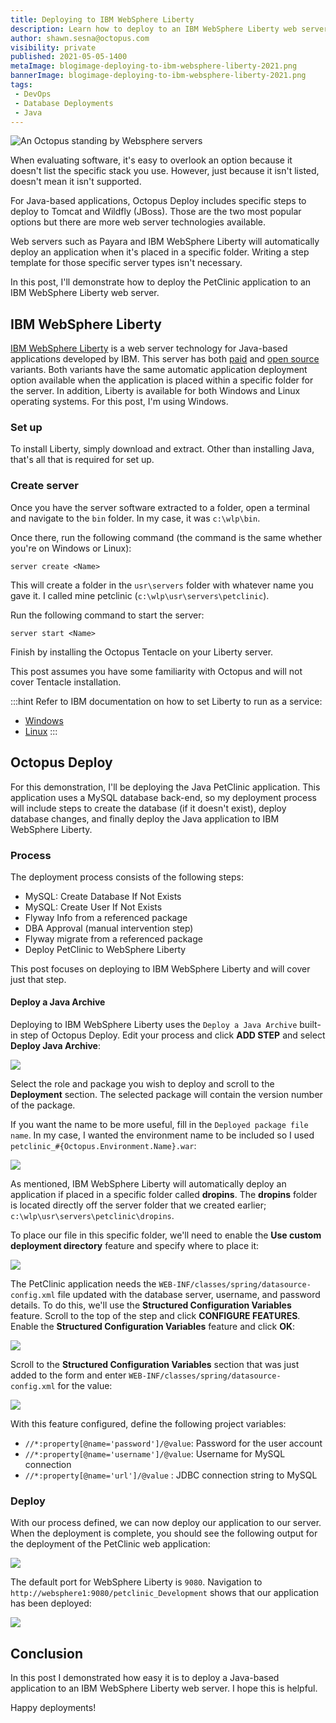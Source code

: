 ```yaml
---
title: Deploying to IBM WebSphere Liberty
description: Learn how to deploy to an IBM WebSphere Liberty web server with Octopus Deploy.
author: shawn.sesna@octopus.com
visibility: private
published: 2021-05-05-1400
metaImage: blogimage-deploying-to-ibm-websphere-liberty-2021.png
bannerImage: blogimage-deploying-to-ibm-websphere-liberty-2021.png
tags:
 - DevOps
 - Database Deployments
 - Java
---
```


![An Octopus standing by Websphere servers](blogimage-deploying-to-ibm-websphere-liberty-2021.png)

When evaluating software, it's easy to overlook an option because it doesn't list the specific stack you use.  However, just because it isn't listed, doesn't mean it isn't supported.  

For Java-based applications, Octopus Deploy includes specific steps to deploy to Tomcat and Wildfly (JBoss).  Those are the two most popular options but there are more web server technologies available.  

Web servers such as Payara and IBM WebSphere Liberty will automatically deploy an application when it's placed in a specific folder. Writing a step template for those specific server types isn't necessary.  

In this post, I'll demonstrate how to deploy the PetClinic application to an IBM WebSphere Liberty web server.

## IBM WebSphere Liberty
[IBM WebSphere Liberty](https://www.ibm.com/cloud/websphere-liberty) is a web server technology for Java-based applications developed by IBM.  This server has both [paid](https://www.ibm.com/cloud/websphere-liberty/pricing) and [open source](https://openliberty.io/) variants.  Both variants have the same automatic application deployment option available when the application is placed within a specific folder for the server.  In addition, Liberty is available for both Windows and Linux operating systems.  For this post, I'm using Windows.

### Set up
To install Liberty, simply download and extract. Other than installing Java, that's all that is required for set up.

### Create server
Once you have the server software extracted to a folder, open a terminal and navigate to the `bin` folder. In my case, it was `c:\wlp\bin`.  

Once there, run the following command (the command is the same whether you're on Windows or Linux):

```
server create <Name>
```
This will create a folder in the `usr\servers` folder with whatever name you gave it. I called mine petclinic (`c:\wlp\usr\servers\petclinic`).

Run the following command to start the server:

```
server start <Name>
```
Finish by installing the Octopus Tentacle on your Liberty server. 

This post assumes you have some familiarity with Octopus and will not cover Tentacle installation.

:::hint
Refer to IBM documentation on how to set Liberty to run as a service:

- [Windows](https://www.ibm.com/support/pages/running-liberty-profile-server-microsoft-windows-service)
- [Linux](https://www.ibm.com/support/pages/running-websphere-liberty-service-linux)
:::

## Octopus Deploy
For this demonstration, I'll be deploying the Java PetClinic application.  This application uses a MySQL database back-end, so my deployment process will include steps to create the database (if it doesn't exist), deploy database changes, and finally deploy the Java application to IBM WebSphere Liberty.

### Process
The deployment process consists of the following steps:

- MySQL: Create Database If Not Exists
- MySQL: Create User If Not Exists
- Flyway Info from a referenced package
- DBA Approval (manual intervention step)
- Flyway migrate from a referenced package
- Deploy PetClinic to WebSphere Liberty

This post focuses on deploying to IBM WebSphere Liberty and will cover just that step.

#### Deploy a Java Archive
Deploying to IBM WebSphere Liberty uses the `Deploy a Java Archive` built-in step of Octopus Deploy.  Edit your process and click **ADD STEP** and select **Deploy Java Archive**:

![](octopus-deploy-java-archive.png)

Select the role and package you wish to deploy and scroll to the **Deployment** section.  The selected package will contain the version number of the package.  

If you want the name to be more useful, fill in the `Deployed package file name`.  In my case, I wanted the environment name to be included so I used `petclinic_#{Octopus.Environment.Name}.war`:

![](octopus-package-name.png)

As mentioned, IBM WebSphere Liberty will automatically deploy an application if placed in a specific folder called **dropins**.  The **dropins** folder is located directly off the server folder that we created earlier; `c:\wlp\usr\servers\petclinic\dropins`.  

To place our file in this specific folder, we'll need to enable the **Use custom deployment directory** feature and specify where to place it:

![](octopus-custom-directory.png)

The PetClinic application needs the `WEB-INF/classes/spring/datasource-config.xml` file updated with the database server, username, and password details.  To do this, we'll use the **Structured Configuration Variables** feature.  Scroll to the top of the step and click **CONFIGURE FEATURES**.  Enable the **Structured Configuration Variables** feature and click **OK**:

![](octopus-structured-configuration-variables.png)

Scroll to the **Structured Configuration Variables** section that was just added to the form and enter `WEB-INF/classes/spring/datasource-config.xml` for the value:

![](octopus-structured-configuration-variables-value.png)

With this feature configured, define the following project variables:

- `//*:property[@name='password']/@value`: Password for the user account
- `//*:property[@name='username']/@value`: Username for MySQL connection
- `//*:property[@name='url']/@value` : JDBC connection string to MySQL

### Deploy
With our process defined, we can now deploy our application to our server.  When the deployment is complete, you should see the following output for the deployment of the PetClinic web application:

![](octopus-deployment-complete.png)

The default port for WebSphere Liberty is `9080`. Navigation to `http://websphere1:9080/petclinic_Development` shows that our application has been deployed:

![](websphere-petclinic.png)

## Conclusion
In this post I demonstrated how easy it is to deploy a Java-based application to an IBM WebSphere Liberty web server. I hope this is helpful.

Happy deployments!
